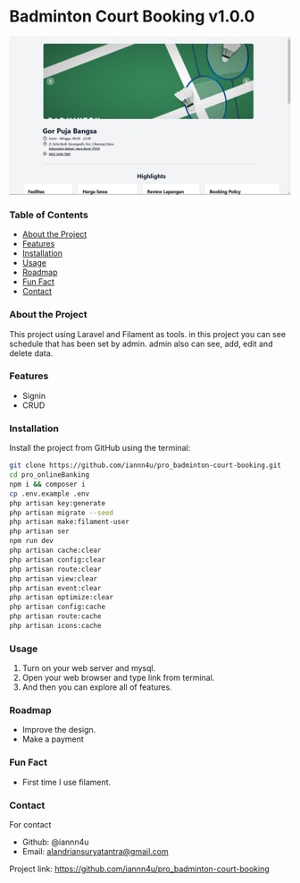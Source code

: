 # Badminton Court Booking v1.0.0

![Court Badminton Court Screenshoot](public/images/preview.png)

### Table of Contents

-   [About the Project](#about-the-project)
-   [Features](#features)
-   [Installation](#installation)
-   [Usage](#usage)
-   [Roadmap](#roadmap)
-   [Fun Fact](#fun-fact)
-   [Contact](#contact)

### About the Project

This project using Laravel and Filament as tools. in this project you can see schedule that has been set by admin. admin also can see, add, edit and delete data.

### Features

-   Signin
-   CRUD

### Installation

Install the project from GitHub using the terminal:

```bash
git clone https://github.com/iannn4u/pro_badminton-court-booking.git
cd pro_onlineBanking
npm i && composer i
cp .env.example .env
php artisan key:generate
php artisan migrate --seed
php artisan make:filament-user
php artisan ser
npm run dev
php artisan cache:clear
php artisan config:clear
php artisan route:clear
php artisan view:clear
php artisan event:clear
php artisan optimize:clear
php artisan config:cache
php artisan route:cache
php artisan icons:cache
```

### Usage

1. Turn on your web server and mysql.
2. Open your web browser and type link from terminal.
3. And then you can explore all of features.

### Roadmap

-   Improve the design.
-   Make a payment

### Fun Fact

-   First time I use filament.

### Contact

For contact

-   Github: @iannn4u
-   Email: alandriansuryatantra@gmail.com

Project link: https://github.com/iannn4u/pro_badminton-court-booking
